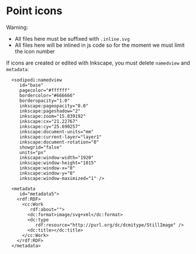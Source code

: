 # Point icons

Warning:             
- All files here must be suffixed with `.inline.svg`
- All files here will be inlined in js code so for the moment we must limit the icon number

If icons are created or edited with Inkscape, you must delete `namedview` and `metadata`:      

```
  <sodipodi:namedview
     id="base"
     pagecolor="#ffffff"
     bordercolor="#666666"
     borderopacity="1.0"
     inkscape:pageopacity="0.0"
     inkscape:pageshadow="2"
     inkscape:zoom="15.839192"
     inkscape:cx="21.22767"
     inkscape:cy="25.690257"
     inkscape:document-units="mm"
     inkscape:current-layer="layer1"
     inkscape:document-rotation="0"
     showgrid="false"
     units="px"
     inkscape:window-width="1920"
     inkscape:window-height="1015"
     inkscape:window-x="0"
     inkscape:window-y="0"
     inkscape:window-maximized="1" />
     
  <metadata
     id="metadata5">
    <rdf:RDF>
      <cc:Work
         rdf:about="">
        <dc:format>image/svg+xml</dc:format>
        <dc:type
           rdf:resource="http://purl.org/dc/dcmitype/StillImage" />
        <dc:title></dc:title>
      </cc:Work>
    </rdf:RDF>
  </metadata>

```
